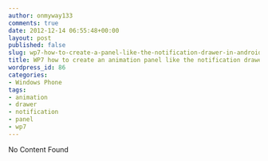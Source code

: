```yaml
---
author: onmyway133
comments: true
date: 2012-12-14 06:55:48+00:00
layout: post
published: false
slug: wp7-how-to-create-a-panel-like-the-notification-drawer-in-android
title: WP7 how to create an animation panel like the notification drawer in Android
wordpress_id: 86
categories:
- Windows Phone
tags:
- animation
- drawer
- notification
- panel
- wp7
---
```


No Content Found
